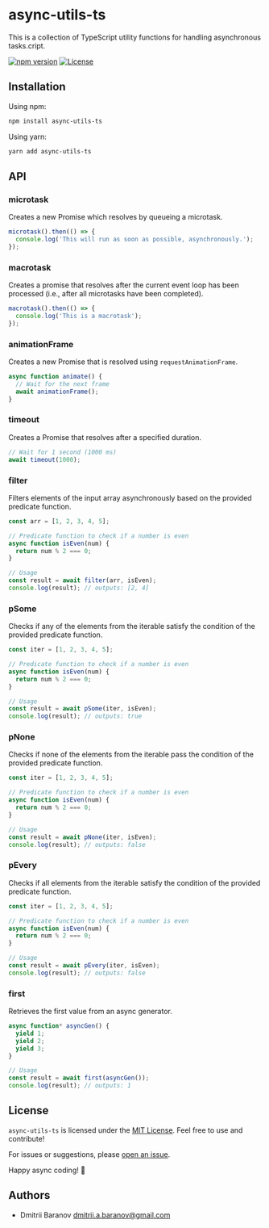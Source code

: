 # async-utils-ts

This is a collection of TypeScript utility functions for handling asynchronous
tasks.cript.

[![npm version](https://badge.fury.io/js/async-utils-ts.svg)](https://badge.fury.io/js/async-utils-ts)
[![License](https://img.shields.io/badge/license-MIT-blue.svg)](https://opensource.org/licenses/MIT)

## Installation

Using npm:

```bash
npm install async-utils-ts
```

Using yarn:

```bash
yarn add async-utils-ts
```

## API

### microtask

Creates a new Promise which resolves by queueing a microtask.

```ts
microtask().then(() => {
  console.log('This will run as soon as possible, asynchronously.');
});
```

### macrotask

Creates a promise that resolves after the current event loop has been processed
(i.e., after all microtasks have been completed).

```ts
macrotask().then(() => {
  console.log('This is a macrotask');
});
```

### animationFrame

Creates a new Promise that is resolved using `requestAnimationFrame`.

```ts
async function animate() {
  // Wait for the next frame
  await animationFrame();
}
```

### timeout

Creates a Promise that resolves after a specified duration.

```ts
// Wait for 1 second (1000 ms)
await timeout(1000);
```

### filter

Filters elements of the input array asynchronously based on the provided
predicate function.

```ts
const arr = [1, 2, 3, 4, 5];

// Predicate function to check if a number is even
async function isEven(num) {
  return num % 2 === 0;
}

// Usage
const result = await filter(arr, isEven);
console.log(result); // outputs: [2, 4]
```

### pSome

Checks if any of the elements from the iterable satisfy the condition of the
provided predicate function.

```ts
const iter = [1, 2, 3, 4, 5];

// Predicate function to check if a number is even
async function isEven(num) {
  return num % 2 === 0;
}

// Usage
const result = await pSome(iter, isEven);
console.log(result); // outputs: true
```

### pNone

Checks if none of the elements from the iterable pass the condition of the
provided predicate function.

```ts
const iter = [1, 2, 3, 4, 5];

// Predicate function to check if a number is even
async function isEven(num) {
  return num % 2 === 0;
}

// Usage
const result = await pNone(iter, isEven);
console.log(result); // outputs: false
```

### pEvery

Checks if all elements from the iterable satisfy the condition of the provided
predicate function.

```ts
const iter = [1, 2, 3, 4, 5];

// Predicate function to check if a number is even
async function isEven(num) {
  return num % 2 === 0;
}

// Usage
const result = await pEvery(iter, isEven);
console.log(result); // outputs: false
```

### first

Retrieves the first value from an async generator.

```ts
async function* asyncGen() {
  yield 1;
  yield 2;
  yield 3;
}

// Usage
const result = await first(asyncGen());
console.log(result); // outputs: 1
```

## License

`async-utils-ts` is licensed under the [MIT License](LICENSE). Feel free to use
and contribute!

For issues or suggestions, please
[open an issue](https://github.com/your-username/async-utils-ts/issues).

Happy async coding! 🚀

## Authors

- Dmitrii Baranov <dmitrii.a.baranov@gmail.com>
